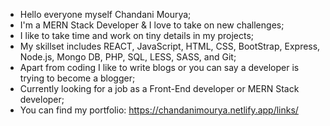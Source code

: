 - Hello everyone myself Chandani Mourya;
- I'm a MERN Stack Developer & I love to take on new challenges;
- I like to take time and work on tiny details in my projects;
- My skillset includes REACT, JavaScript, HTML, CSS, BootStrap, Express, Node.js, Mongo DB, PHP, SQL, LESS, SASS, and Git;
- Apart from coding I like to write blogs or you can say a developer is trying to become a blogger;
- Currently looking for a job as a Front-End developer or MERN Stack developer;
- You can find my portfolio: https://chandanimourya.netlify.app/links/
